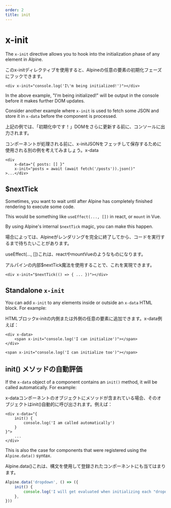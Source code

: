 ```yaml
---
order: 2
title: init
---
```


# x-init

The `x-init` directive allows you to hook into the initialization phase of any element in Alpine.

このx-initディレクティブを使用すると、Alpineの任意の要素の初期化フェーズにフックできます。

```alpine
<div x-init="console.log('I\'m being initialized!')"></div>
```

In the above example, "I\'m being initialized!" will be output in the console before it makes further DOM updates.

Consider another example where `x-init` is used to fetch some JSON and store it in `x-data` before the component is processed.

上記の例では、「初期化中です！」DOMをさらに更新する前に、コンソールに出力されます。

コンポーネントが処理される前に、x-initJSONをフェッチして保存するために使用される別の例を考えてみましょう。x-data

```alpine
<div
    x-data="{ posts: [] }"
    x-init="posts = await (await fetch('/posts')).json()"
>...</div>
```

<a name="next-tick"></a>
## $nextTick

Sometimes, you want to wait until after Alpine has completely finished rendering to execute some code.

This would be something like `useEffect(..., [])` in react, or `mount` in Vue.

By using Alpine's internal `$nextTick` magic, you can make this happen.

場合によっては、Alpineがレンダリングを完全に終了してから、コードを実行するまで待ちたいことがあります。

useEffect(..., [])これは、reactやmountVueのようなものになります。

アルパインの内部$nextTick魔法を使用することで、これを実現できます。

```alpine
<div x-init="$nextTick(() => { ... })"></div>
```

<a name="standalone-x-init"></a>
## Standalone `x-init`

You can add `x-init` to any elements inside or outside an `x-data` HTML block. For example:

HTMLブロックx-initの内側または外側の任意の要素に追加できます。x-data例えば：

```alpine
<div x-data>
    <span x-init="console.log('I can initialize')"></span>
</div>

<span x-init="console.log('I can initialize too')"></span>
```

<a name="auto-evaluate-init-method"></a>
## init() メソッドの自動評価

If the `x-data` object of a component contains an `init()` method, it will be called automatically. For example:

x-dataコンポーネントのオブジェクトにメソッドが含まれている場合、そのオブジェクトはinit()自動的に呼び出されます。例えば：

```alpine
<div x-data="{
    init() {
        console.log('I am called automatically')
    }
}">
    ...
</div>
```

This is also the case for components that were registered using the `Alpine.data()` syntax.

Alpine.data()これは、構文を使用して登録されたコンポーネントにも当てはまります。

```js
Alpine.data('dropdown', () => ({
    init() {
        console.log('I will get evaluated when initializing each "dropdown" component.')
    },
}))
```
